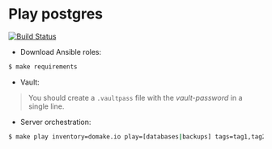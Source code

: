 # Play postgres

[![Build Status](https://travis-ci.org/ansyble/play-postgres.svg?branch=master)](https://travis-ci.org/ansyble/play-postgres)

* Download Ansible roles:

```sh
$ make requirements
```

* Vault:

> You should create a `.vaultpass` file with the *vault-password* in a single line.

* Server orchestration:

```sh
$ make play inventory=domake.io play=[databases|backups] tags=tag1,tag2
```
